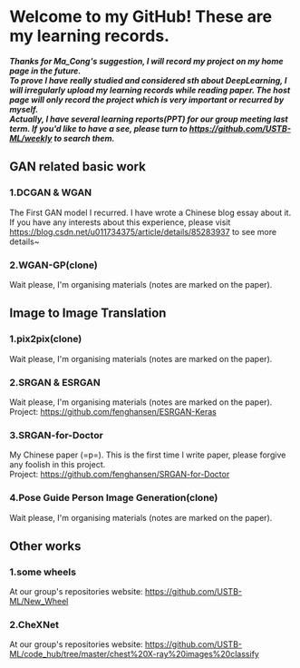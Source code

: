 # Welcome to my GitHub! These are my learning records.   
***Thanks for Ma_Cong's suggestion, I will record my project on my home page in the future.  
To prove I have really studied and considered sth about DeepLearning, I will irregularly upload my learning records while reading paper. The host page will only record the project which is very important or recurred by myself.  
Actually, I have several learning reports(PPT) for our group meeting last term. If you'd like to have a see, please turn to https://github.com/USTB-ML/weekly to search them.***  


## GAN related basic work  
### 1.DCGAN & WGAN  
  The First GAN model I recurred. I have wrote a Chinese blog essay about it. If you have any interests about this experience, please visit https://blog.csdn.net/u011734375/article/details/85283937 to see more details~  
  
### 2.WGAN-GP(clone)  
  Wait please, I'm organising materials (notes are marked on the paper).  

## Image to Image Translation  
### 1.pix2pix(clone)  
  Wait please, I'm organising materials (notes are marked on the paper).  
### 2.SRGAN & ESRGAN  
  Wait please, I'm organising materials (notes are marked on the paper).  
  Project: https://github.com/fenghansen/ESRGAN-Keras  
### 3.SRGAN-for-Doctor
  My Chinese paper (=p=). This is the first time I write paper, please forgive any foolish in this project.  
  Project: https://github.com/fenghansen/SRGAN-for-Doctor  
### 4.Pose Guide Person Image Generation(clone)  
  Wait please, I'm organising materials (notes are marked on the paper). 
  
## Other works  
### 1.some wheels  
At our group's repositories website: https://github.com/USTB-ML/New_Wheel  
  
### 2.CheXNet
At our group's repositories website: https://github.com/USTB-ML/code_hub/tree/master/chest%20X-ray%20images%20classify  
